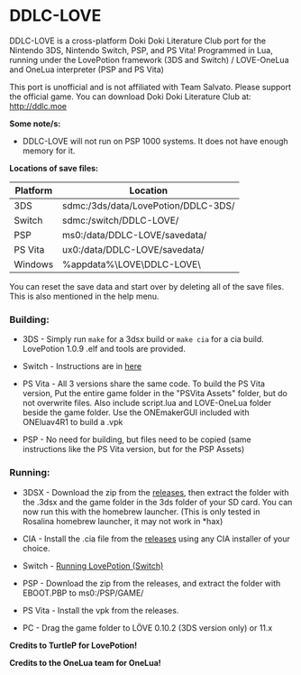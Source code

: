 # DDLC-LOVE
DDLC-LOVE is a cross-platform Doki Doki Literature Club port for the Nintendo 3DS, Nintendo Switch, PSP, and PS Vita! Programmed in Lua, running under the LovePotion framework (3DS and Switch) / LOVE-OneLua and OneLua interpreter (PSP and PS Vita)

This port is unofficial and is not affiliated with Team Salvato. Please support the official game. You can download Doki Doki Literature Club at: http://ddlc.moe

**Some note/s:**
- DDLC-LOVE will not run on PSP 1000 systems. It does not have enough memory for it.

**Locations of save files:**

| Platform | Location                            |
|----------|-------------------------------------|
| 3DS      | sdmc:/3ds/data/LovePotion/DDLC-3DS/ |
| Switch   | sdmc:/switch/DDLC-LOVE/             |
| PSP      | ms0:/data/DDLC-LOVE/savedata/       |
| PS Vita  | ux0:/data/DDLC-LOVE/savedata/       |
| Windows  | %appdata%\LOVE\DDLC-LOVE\           |

You can reset the save data and start over by deleting all of the save files. This is also mentioned in the help menu.

### Building:

- 3DS - Simply run `make` for a 3dsx build or `make cia` for a cia build. LovePotion 1.0.9 .elf and tools are provided.

- Switch - Instructions are in [here](https://github.com/TurtleP/LovePotion/wiki/Packaging-Your-Game)

- PS Vita - All 3 versions share the same code. To build the PS Vita version, Put the entire game folder in the "PSVita Assets" folder, but do not overwrite files. Also include script.lua and LOVE-OneLua folder beside the game folder. Use the ONEmakerGUI included with ONEluav4R1 to build a .vpk

- PSP - No need for building, but files need to be copied (same instructions like the PS Vita version, but for the PSP Assets)

### Running:

- 3DSX - Download the zip from the [releases](https://github.com/LukeZGD/DDLC-3DS/releases), then extract the folder with the .3dsx and the game folder in the 3ds folder of your SD card. You can now run this with the homebrew launcher. (This is only tested in Rosalina homebrew launcher, it may not work in *hax)

- CIA - Install the .cia file from the [releases](https://github.com/LukeZGD/DDLC-3DS/releases) using any CIA installer of your choice.

- Switch - [Running LovePotion (Switch)](https://github.com/TurtleP/LovePotion/wiki/Running-(Switch))

- PSP - Download the zip from the releases, and extract the folder with EBOOT.PBP to ms0:/PSP/GAME/

- PS Vita - Install the vpk from the releases.

- PC - Drag the game folder to LÖVE 0.10.2 (3DS version only) or 11.x

**Credits to TurtleP for LovePotion!**

**Credits to the OneLua team for OneLua!**
